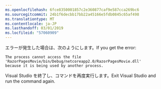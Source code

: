 ```yaml
---
ms.openlocfilehash: 6fce8350001857c2e360877caf9e587cca269bc6
ms.sourcegitcommit: 24b1f6decbb17bb22a45166e5fdb0845c65af498
ms.translationtype: MT
ms.contentlocale: ja-JP
ms.lasthandoff: 03/01/2019
ms.locfileid: "57060909"
---
```

<span data-ttu-id="49684-101">エラーが発生した場合は、次のようにします。</span><span class="sxs-lookup"><span data-stu-id="49684-101">If you get the error:</span></span>
  ```
  The process cannot access the file 
 'RazorPagesMovie/bin/Debug/netcoreapp2.0/RazorPagesMovie.dll' 
  because it is being used by another process.
  ```
<span data-ttu-id="49684-102">Visual Studio を終了し、コマンドを再度実行します。</span><span class="sxs-lookup"><span data-stu-id="49684-102">Exit Visual Studio and run the command again.</span></span>
